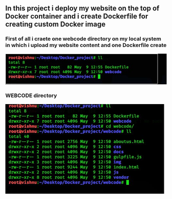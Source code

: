 ## In this project i  deploy my website on the top of Docker container and i create  Dockerfile for creating custom Docker image 

### First of all i craete one webcode  directory on my local system in which i upload my website content  and one Dockerfile create
![Docker_project](img/git_fol.jpg)
### WEBCODE directory 
![webcode_directory](img/webcode1.jpg)
